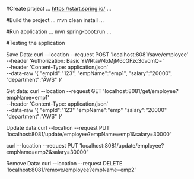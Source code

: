 #Create project
...
https://start.spring.io/
...

#Build the project
...
mvn clean install
...

#Run application
...
mvn spring-boot:run
...

#Testing the application

Save Data:
curl --location --request POST 'localhost:8081/save/employee' \
--header 'Authorization: Basic YWRtaW4xMjM6cGFzc3dvcmQ=' \
--header 'Content-Type: application/json' \
--data-raw '{
"empId":"123",
"empName":"emp1",
"salary":"20000",
"department":"ÄWS"
}'



Get data:
curl --location --request GET 'localhost:8081/get/employee?empName=emp1' \
--header 'Content-Type: application/json' \
--data-raw '{
"empId":"123"
"empName":"emp"
"salary":"20000"
"department":"AWS"
}'

Update data:curl --location --request PUT 'localhost:8081/update/employee?empName=emp1&salary=30000'

curl --location --request PUT 'localhost:8081/update/employee?empName=emp2&salary=30000'

Remove Data:
curl --location --request DELETE 'localhost:8081/remove/employee?empName=emp2'

